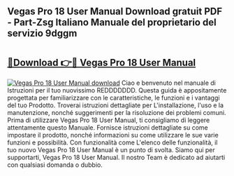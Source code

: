 ## Vegas Pro 18 User Manual Download gratuit PDF - Part-Zsg Italiano Manuale del proprietario del servizio 9dggm

# <h2><a href="http://dfdh1hs.blite.top/?on=Vegas+Pro+18+User+Manual">🔗Download 👉🔴 Vegas Pro 18 User Manual</a></h2>

[![Vegas Pro 18 User Manual download](https://i.imgur.com/lujVjoI.png)](http://dfdh1hs.blite.top/?on=Vegas+Pro+18+User+Manual)
Ciao e benvenuto nel manuale di Istruzioni per il tuo nuovissimo REDDDDDDD. Questa guida è appositamente progettata per familiarizzare con le caratteristiche, le funzioni e i vantaggi del tuo Prodotto. Troverai istruzioni dettagliate per L'installazione, l'uso e la manutenzione, nonché suggerimenti per la risoluzione dei problemi comuni. Prima di utilizzare Vegas Pro 18 User Manual, ti consigliamo di leggere attentamente questo Manuale. Fornisce istruzioni dettagliate su come impostare il prodotto, nonché informazioni su come utilizzare le sue varie funzioni e possibilità. Con funzionalità come L'elenco delle funzionalità, il tuo nuovo Vegas Pro 18 User Manual è un punto di svolta. Siamo qui per supportarti, Vegas Pro 18 User Manual. Il nostro Team è dedicato ad aiutarti con qualsiasi domanda o dubbio.
